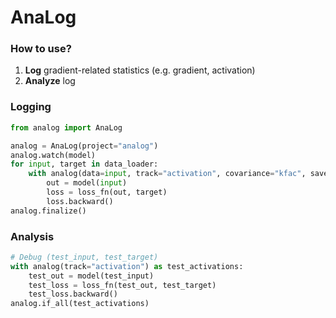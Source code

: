 # AnaLog
### How to use?
1. **Log** gradient-related statistics (e.g. gradient, activation)
2. **Analyze** log

### Logging
```python
from analog import AnaLog

analog = AnaLog(project="analog")
analog.watch(model)
for input, target in data_loader:
    with analog(data=input, track="activation", covariance="kfac", save=True):
        out = model(input)
        loss = loss_fn(out, target)
        loss.backward()
analog.finalize()
```

### Analysis
```python
# Debug (test_input, test_target)
with analog(track="activation") as test_activations:
    test_out = model(test_input)
    test_loss = loss_fn(test_out, test_target)
    test_loss.backward()
analog.if_all(test_activations)
```
